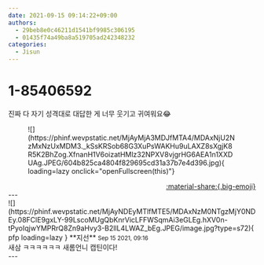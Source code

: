 ```yaml
---
date: 2021-09-15 09:14:22+09:00
authors:
  - 29beb8e0c46211d1541bf9985c306195
  - 01435f74a49ba8a519705ad242348232
categories:
  - Jisun
---
```


# 1-85406592

<div class="post-container" markdown="1">
<div class="content-container md-sidebar__scrollwrap" markdown="1">

진짜 다 자기 성격대로 대답한 게 너무 웃기고 귀여워요😂
<figure markdown="1">
![](https://phinf.wevpstatic.net/MjAyMjA3MDJfMTA4/MDAxNjU2NzMxNzUxMDM3._kSsKRSob68G3XuPsWAKHu9uLAXZ8sXgjK8R5K2BhZog.XfnanH1V6oizatHMlz32NPXV8vjgrHG6AEA1n1XXDUAg.JPEG/604b825ca4804f829695cd31a37b7e4d396.jpg){ loading=lazy onclick="openFullscreen(this)"}
</figure>


</div>
</div>

<div style="text-align: right;" markdown="1">
<a href="https://weverse.io/fromis9/fanpost/1-85406592" style="text-align: right;">:material-share:{.big-emoji}</a>
</div>
---

<div class="comments-container md-sidebar__scrollwrap" markdown="1">
<div class="comment" markdown="1">
<div class='id-container' markdown="1">
![](https://phinf.wevpstatic.net/MjAyNDEyMTlfMTE5/MDAxNzM0NTgzMjY0NDEy.08FClE9gxLY-99LscoMUgQbKnrVicLFFWSqmAi3eGLEg.hXV0n-tPyoIqjwYMPRrQ8Zn9aHvy3-B2llL4LWAZ_bEg.JPEG/image.jpg?type=s72){ pfp loading=lazy }
**<span class="artist">지선</span>** <small>Sep 15 2021, 09:16</small><br>
</div>
<div class='comment-body' markdown="1">
새삼 ㅋㅋㅋㅋㅋㅋ 새롬언니 캡틴이다! 
</div>
</div>
</div>
---
